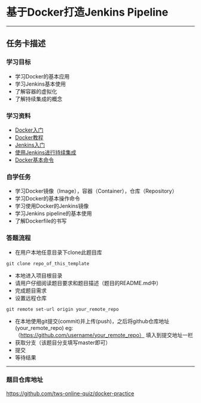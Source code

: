 # 基于Docker打造Jenkins Pipeline

-----------------------------------------------

## 任务卡描述

### 学习目标

- 学习Docker的基本应用
- 学习Jenkins基本使用
- 了解容器的虚拟化
- 了解持续集成的概念

### 学习资料

- [Docker入门](http://www.ruanyifeng.com/blog/2018/02/docker-tutorial.html)
- [Docker教程](http://www.runoob.com/docker/docker-tutorial.html)
- [Jenkins入门](https://www.jianshu.com/p/144254a055ba)
- [使用Jenkins进行持续集成](https://www.liaoxuefeng.com/article/001463233913442cdb2d1bd1b1b42e3b0b29eb1ba736c5e000)
- [Docker基本命令](https://yeasy.gitbooks.io/docker_practice/content/appendix/command/)

### 自学任务

- 学习Docker镜像（Image），容器（Container），仓库（Repository）
- 学习Docker的基本操作命令
- 学习使用Docker的Jenkins镜像
- 学习Jenkins pipeline的基本使用
- 了解Dockerfile的书写

### 答题流程

- 在用户本地任意目录下clone此题目库 
```
git clone repo_of_this_template
```
- 本地进入项目根目录
- 请用户仔细阅读题目要求和题目描述（题目的README.md中）
- 完成题目需求
- 设置远程仓库
````
git remote set-url origin your_remote_repo
````
- 在本地使用git提交(commit)并上传(push)，之后将github仓库地址(your_remote_repo) eg:（https://github.com/username/your_remote_repo） 填入到提交地址一栏
- 获取分支（该题目分支填写master即可）
- 提交
- 等待结果

---------------------------------------------------------------------------

### 题目仓库地址
https://github.com/tws-online-quiz/docker-practice